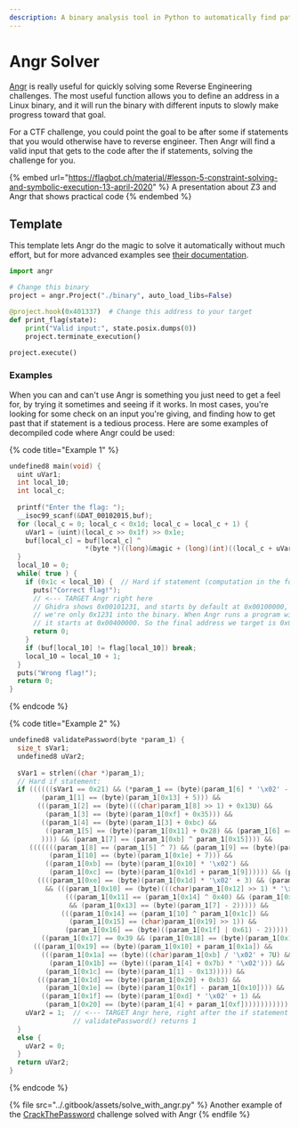 ```yaml
---
description: A binary analysis tool in Python to automatically find paths to code
---
```


# Angr Solver

[Angr](https://github.com/angr/angr) is really useful for quickly solving some Reverse Engineering challenges. The most useful function allows you to define an address in a Linux binary, and it will run the binary with different inputs to slowly make progress toward that goal.&#x20;

For a CTF challenge, you could point the goal to be after some if statements that you would otherwise have to reverse engineer. Then Angr will find a valid input that gets to the code after the if statements, solving the challenge for you.&#x20;

{% embed url="https://flagbot.ch/material/#lesson-5-constraint-solving-and-symbolic-execution-13-april-2020" %}
A presentation about Z3 and Angr that shows practical code
{% endembed %}

## Template

This template lets Angr do the magic to solve it automatically without much effort, but for more advanced examples see [their documentation](https://docs.angr.io/examples).&#x20;

```python
import angr

# Change this binary
project = angr.Project("./binary", auto_load_libs=False)

@project.hook(0x401337)  # Change this address to your target
def print_flag(state):
    print("Valid input:", state.posix.dumps(0))
    project.terminate_execution()

project.execute()
```

### Examples

When you can and can't use Angr is something you just need to get a feel for, by trying it sometimes and seeing if it works. In most cases, you're looking for some check on an input you're giving, and finding how to get past that if statement is a tedious process. Here are some examples of decompiled code where Angr could be used:

{% code title="Example 1" %}
```c
undefined8 main(void) {
  uint uVar1;
  int local_10;
  int local_c;
  
  printf("Enter the flag: ");
  __isoc99_scanf(&DAT_00102015,buf);
  for (local_c = 0; local_c < 0x1d; local_c = local_c + 1) {
    uVar1 = (uint)(local_c >> 0x1f) >> 0x1e;
    buf[local_c] = buf[local_c] ^
                   *(byte *)((long)&magic + (long)(int)((local_c + uVar1 & 3) - uVar1));
  }
  local_10 = 0;
  while( true ) {
    if (0x1c < local_10) {  // Hard if statement (computation in the for() loop above)
      puts("Correct flag!");
      // <--- TARGET Angr right here
      // Ghidra shows 0x00101231, and starts by default at 0x00100000, meaning
      // we're only 0x1231 into the binary. When Angr runs a program with PIE enabled,
      // it starts at 0x00400000. So the final address we target is 0x00401231
      return 0;
    }
    if (buf[local_10] != flag[local_10]) break;
    local_10 = local_10 + 1;
  }
  puts("Wrong flag!");
  return 0;
}
```
{% endcode %}

{% code title="Example 2" %}
```c
undefined8 validatePassword(byte *param_1) {
  size_t sVar1;
  undefined8 uVar2;
  
  sVar1 = strlen((char *)param_1);
  // Hard if statement:
  if ((((((sVar1 == 0x21) && (*param_1 == (byte)(param_1[6] * '\x02' - 0x1d))) &&
        (param_1[1] == (byte)(param_1[0x13] + 5))) &&
       (((param_1[2] == (byte)(((char)param_1[8] >> 1) + 0x13U) &&
         (param_1[3] == (byte)(param_1[0xf] + 0x35))) &&
        ((param_1[4] == (byte)(param_1[3] + 0xbc) &&
         ((param_1[5] == (byte)(param_1[0x11] + 0x28) && (param_1[6] == (char)param_1[0x16] >> 1))))
        )))) && (param_1[7] == (param_1[0xb] ^ param_1[0x15]))) &&
     (((((((param_1[8] == (param_1[5] ^ 7) && (param_1[9] == (byte)(param_1[0xe] - 0x21))) &&
          (param_1[10] == (byte)(param_1[0x1e] + 7))) &&
         ((param_1[0xb] == (byte)(param_1[0x10] * '\x02') &&
          (param_1[0xc] == (byte)(param_1[0x1d] + param_1[9]))))) && (param_1[0xd] == 0x31)) &&
       ((((param_1[0xe] == (byte)(param_1[0x1d] * '\x02' + 3) && (param_1[0xf] == (*param_1 ^ 5)))
         && (((param_1[0x10] == (byte)(((char)param_1[0x12] >> 1) * '\x02') &&
              (((param_1[0x11] == (param_1[0x14] ^ 0x40) && (param_1[0x12] == (param_1[0x17] ^ 10)))
               && (param_1[0x13] == (byte)(param_1[7] - 2))))) &&
             (((param_1[0x14] == (param_1[10] ^ param_1[0x1c]) &&
               (param_1[0x15] == (char)param_1[0x19] >> 1)) &&
              (param_1[0x16] == (byte)((param_1[0x1f] | 0x61) - 2))))))) &&
        ((param_1[0x17] == 0x39 && (param_1[0x18] == (byte)(param_1[0x12] * '\x02'))))))) &&
      (((param_1[0x19] == (byte)(param_1[0x10] + param_1[0x1a]) &&
        (((param_1[0x1a] == (byte)((char)param_1[0xb] / '\x02' + 7U) &&
          (param_1[0x1b] == (byte)((param_1[4] + 0x7b) * '\x02'))) &&
         (param_1[0x1c] == (byte)(param_1[1] - 0x13))))) &&
       (((param_1[0x1d] == (byte)(param_1[0x20] + 0xb3) &&
         (param_1[0x1e] == (byte)(param_1[0x1f] - param_1[0x10]))) &&
        ((param_1[0x1f] == (byte)(param_1[0xd] * '\x02' + 1) &&
         (param_1[0x20] == (byte)(param_1[4] + param_1[0xf]))))))))))) {
    uVar2 = 1;  // <--- TARGET Angr here, right after the if statement when
                // validatePassword() returns 1
  }
  else {
    uVar2 = 0;
  }
  return uVar2;
}
```
{% endcode %}

{% file src="../.gitbook/assets/solve_with_angr.py" %}
Another example of the [CrackThePassword](https://ctftime.org/task/23067) challenge solved with Angr
{% endfile %}
